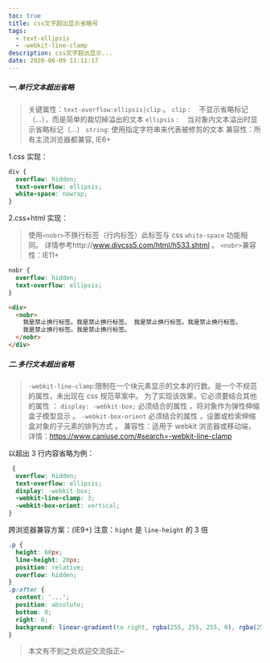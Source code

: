 ```yaml
---
toc: true
title: css文字超出显示省略号
tags:
  - text-ellipsis
  - -webkit-line-clamp
description: css文字超出显示...
date: 2020-06-09 11:11:17
---
```


##### 一.单行文本超出省略

> 关键属性：`text-overflow:ellipsis|clip` 。
> `clip` : 　不显示省略标记（...），而是简单的裁切掉溢出的文本
> `ellipsis` : 　当对象内文本溢出时显示省略标记（...）
> `string`: 使用指定字符串来代表被修剪的文本
> 兼容性：所有主流浏览器都兼容, IE6+

1.css 实现：

```css
div {
  overflow: hidden;
  text-overflow: ellipsis;
  white-space: nowrap;
}
```

2.css+html 实现：

> 使用`<nobr>`不换行标签（行内标签）此标签与 css `white-space` 功能相同。
> 详情参考http://www.divcss5.com/html/h533.shtml 。
> `<nobr>`兼容性：IE11+

```css
nobr {
  overflow: hidden;
  text-overflow: ellipsis;
}
```

```html
<div>
  <nobr>
    我是禁止换行标签。我是禁止换行标签。 我是禁止换行标签。我是禁止换行标签。
    我是禁止换行标签。我是禁止换行标签。
  </nobr>
</div>
```

##### 二.多行文本超出省略

> `-webkit-line-clamp`:限制在一个块元素显示的文本的行数。是一个不规范的属性，未出现在 css 规范草案中。
> 为了实现该效果，它必须要结合其他的属性 ：
> `display: -webkit-box;` 必须结合的属性 ，将对象作为弹性伸缩盒子模型显示 。
> `-webkit-box-orient` 必须结合的属性 ，设置或检索伸缩盒对象的子元素的排列方式 。
> 兼容性：适用于 webkit 浏览器或移动端，详情：https://www.caniuse.com/#search=-webkit-line-clamp

以超出 3 行内容省略为例：

```css
 {
  overflow: hidden;
  text-overflow: ellipsis;
  display: -webkit-box;
  -webkit-line-clamp: 3;
  -webkit-box-orient: vertical;
}
```

跨浏览器兼容方案：(IE9+)
注意：`hight` 是 `line-height` 的 3 倍

```css
.p {
  height: 60px;
  line-height: 20px;
  position: relative;
  overflow: hidden;
}
.p:after {
  content: '...';
  position: absolute;
  bottom: 0;
  right: 0;
  background: linear-gradient(to right, rgba(255, 255, 255, 0), rgba(255, 255, 255, 1) 50%);
}
```

<!--more-->

> 本文有不到之处欢迎交流指正~
